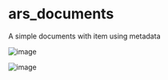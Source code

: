 # ars_documents
A simple documents with item using metadata 


![image](https://github.com/Arius-Development/ars_documents/assets/70983185/d80c46fc-7c46-40d0-b059-451caf2ebea6)

![image](https://github.com/Arius-Development/ars_documents/assets/70983185/3531aa43-34b7-4fd3-b4c3-4b95035605f0)
